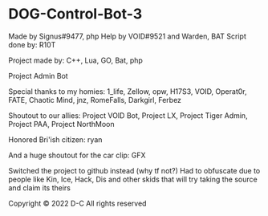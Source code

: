 # DOG-Control-Bot-3

Made by Signus#9477, php Help by VOID#9521 and Warden, BAT Script done by: R10T

Project made by: C++, Lua, GO, Bat, php

Project Admin Bot

Special thanks to my homies: 1_life, Zellow, opw, H17S3, VOID, Operat0r, FATE, Chaotic Mind, jnz, RomeFalls, Darkgirl, Ferbez

Shoutout to our allies: Project VOID Bot, Project LX, Project Tiger Admin, Project PAA, Project NorthMoon

Honored Bri'ish citizen: ryan

And a huge shoutout for the car clip: GFX

Switched the project to github instead (why tf not?)
Had to obfuscate due to people like Kin, Ice, Hack, Dis and other skids that will try taking the source and claim its theirs

Copyright © 2022 D-C
All rights reserved
